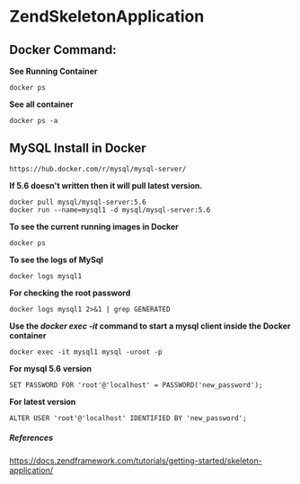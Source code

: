 # ZendSkeletonApplication

Docker Command:
---------------
**See Running Container**

```docker ps```

**See all container**

```docker ps -a```

MySQL Install in Docker
-----------------------
    https://hub.docker.com/r/mysql/mysql-server/
    
 **If 5.6 doesn't written then it will pull latest version.**
 
    docker pull mysql/mysql-server:5.6
    docker run --name=mysql1 -d mysql/mysql-server:5.6
**To see the current running images in Docker**

    docker ps
**To see the logs of MySql**

    docker logs mysql1
**For checking the root password**

    docker logs mysql1 2>&1 | grep GENERATED
**Use the *docker exec -it* command to start a mysql client inside the Docker container**

    docker exec -it mysql1 mysql -uroot -p
**For mysql 5.6 version**

    SET PASSWORD FOR 'root'@'localhost' = PASSWORD('new_password');
**For latest version**

    ALTER USER 'root'@'localhost' IDENTIFIED BY 'new_password';

##### References
https://docs.zendframework.com/tutorials/getting-started/skeleton-application/
